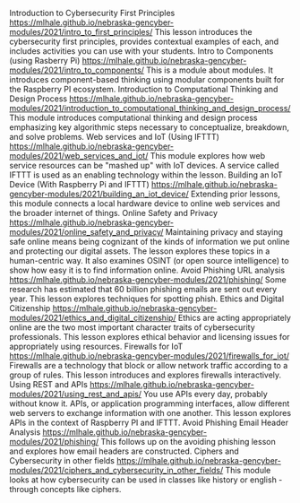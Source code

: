 <!-- tab separated syntax: title (required)	 link_to_module_root (required)	 short description (optional)  -->
Introduction to Cybersecurity First Principles	https://mlhale.github.io/nebraska-gencyber-modules/2021/intro_to_first_principles/	This lesson introduces the cybersecurity first principles, provides contextual examples of each, and includes activities you can use with your students.
Intro to Components (using Rasberry Pi)	https://mlhale.github.io/nebraska-gencyber-modules/2021/intro_to_components/	This is a module about modules. It introduces component-based thinking using modular components built for the Raspberry PI ecosystem.
Introduction to Computational Thinking and Design Process	https://mlhale.github.io/nebraska-gencyber-modules/2021/introduction_to_computational_thinking_and_design_process/	This module introduces computational thinking and design process emphasizing key algorithmic steps necessary to conceptualize, breakdown, and solve problems. 
Web services and IoT (Using IFTTT)	https://mlhale.github.io/nebraska-gencyber-modules/2021/web_services_and_iot/	This module explores how web service resources can be "mashed up" with IoT devices. A service called IFTTT is used as an enabling technology within the lesson.
Building an IoT Device (With Raspberry Pi and IFTTT)	https://mlhale.github.io/nebraska-gencyber-modules/2021/building_an_iot_device/	 Extending prior lessons, this module connects a local hardware device to online web services and the broader internet of things. 
Online Safety and Privacy	https://mlhale.github.io/nebraska-gencyber-modules/2021/online_safety_and_privacy/	Maintaining privacy and staying safe online means being cognizant of the kinds of information we put online and protecting our digital assets. The lesson explores these topics in a human-centric way. It also examines OSINT (or open source intelligence) to show how easy it is to find information online.
Avoid Phishing URL analysis	https://mlhale.github.io/nebraska-gencyber-modules/2021/phishing/	Some research has estimated that 60 billion phishing emails are sent out every year. This lesson explores techniques for spotting phish.
Ethics and Digital Citizenship	https://mlhale.github.io/nebraska-gencyber-modules/2021/ethics_and_digital_citizenship/	Ethics are acting appropriately online are the two most important character traits of cybersecurity professionals. This lesson explores ethical behavior and licensing issues for appropriately using resources.
Firewalls for IoT	https://mlhale.github.io/nebraska-gencyber-modules/2021/firewalls_for_iot/	Firewalls are a technology that block or allow network traffic according to a group of rules. This lesson introduces and explores firewalls interactively.
Using REST and APIs	https://mlhale.github.io/nebraska-gencyber-modules/2021/using_rest_and_apis/	You use APIs every day, probably without know it. APIs, or application programming interfaces, allow different web servers to exchange information with one another. This lesson explores APIs in the context of Raspberry PI and IFTTT.
Avoid Phishing Email Header Analysis	https://mlhale.github.io/nebraska-gencyber-modules/2021/phishing/	This follows up on the avoiding phishing lesson and explores how email headers are constructed.
Ciphers and Cybersecurity in other fields	https://mlhale.github.io/nebraska-gencyber-modules/2021/ciphers_and_cybersecurity_in_other_fields/	This module looks at how cybersecurity can be used in classes like history or english - through concepts like ciphers.
